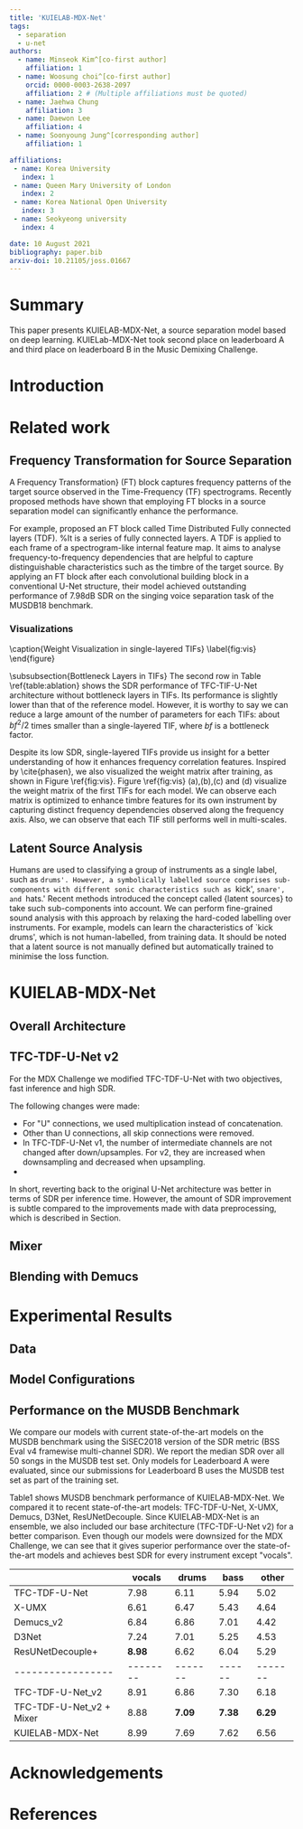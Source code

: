 ```yaml
---
title: 'KUIELAB-MDX-Net'
tags:
  - separation
  - u-net
authors:
  - name: Minseok Kim^[co-first author]
    affiliation: 1
  - name: Woosung choi^[co-first author]
    orcid: 0000-0003-2638-2097
    affiliation: 2 # (Multiple affiliations must be quoted)
  - name: Jaehwa Chung
    affiliation: 3
  - name: Daewon Lee
    affiliation: 4
  - name: Soonyoung Jung^[corresponding author]
    affiliation: 1

affiliations:
 - name: Korea University
   index: 1
 - name: Queen Mary University of London
   index: 2
 - name: Korea National Open University
   index: 3
 - name: Seokyeong university
   index: 4

date: 10 August 2021
bibliography: paper.bib
arxiv-doi: 10.21105/joss.01667
---
```


# Summary

This paper presents KUIELAB-MDX-Net, a source separation model based on deep learning.
KUIELab-MDX-Net took second place on leaderboard A and third place on leaderboard B in the Music Demixing Challenge.

# Introduction

# Related work

## Frequency Transformation for Source Separation

<!-- from lasaft-v2 -->
A Frequency Transformation} (FT) block captures frequency patterns of the target source observed in the Time-Frequency (TF) spectrograms.
Recently proposed methods have shown that employing FT blocks in a source separation model can significantly enhance the performance.

For example, proposed an FT block called Time Distributed Fully connected layers (TDF).
%It is a series of fully connected layers.
A TDF is applied to each frame of a spectrogram-like internal feature map.
It aims to analyse frequency-to-frequency dependencies that are helpful to capture distinguishable characteristics such as the timbre of the target source.
By applying an FT block after each convolutional building block in a conventional U-Net structure, their model achieved outstanding performance of 7.98dB SDR on the singing voice separation task of the MUSDB18 benchmark.

### Visualizations

<!-- from mapping or masking -->
\caption{Weight Visualization in single-layered TIFs}
\label{fig:vis}
\end{figure}

\subsubsection{Bottleneck Layers in TIFs}
The second row in Table \ref{table:ablation} shows the SDR performance of TFC-TIF-U-Net architecture without bottleneck layers in TIFs. Its performance is slightly lower than that of the reference model. However, it is worthy to say we can reduce a large amount of the number of parameters for each TIFs: about $bf^{2}/2$ times smaller than a single-layered TIF, where $bf$ is a bottleneck factor.

Despite its low SDR, single-layered TIFs provide us insight for a better understanding of how it enhances frequency correlation features. Inspired by \cite{phasen}, we also visualized the weight matrix after training, as shown in Figure \ref{fig:vis}. Figure \ref{fig:vis} (a),(b),(c) and (d) visualize the weight matrix of the first TIFs for each model. We can observe each matrix is optimized to enhance timbre features for its own instrument by capturing distinct frequency dependencies observed along the frequency axis. Also, we can observe that each TIF still performs well in multi-scales.

## Latent Source Analysis

<!-- from lasaft-v2 -->
Humans are used to classifying a group of instruments as a single label, such as `drums'.
However, a symbolically labelled source comprises sub-components with different sonic characteristics such as `kick', `snare', and `hats.'
Recent methods introduced the concept called {latent sources} to take such sub-components into account.
We can perform fine-grained sound analysis with this approach by relaxing the hard-coded labelling over instruments.
For example, models can learn the characteristics of `kick drums', which is not human-labelled, from training data.
It should be noted that a latent source is not manually defined but automatically trained to minimise the loss function.

# KUIELAB-MDX-Net

## Overall Architecture

## TFC-TDF-U-Net v2
For the MDX Challenge we modified TFC-TDF-U-Net with two objectives, fast inference and high SDR. 

The following changes were made:
- For "U" connections, we used multiplication instead of concatenation. 
- Other than U connections, all skip connections were removed.
- In TFC-TDF-U-Net v1, the number of intermediate channels are not changed after down/upsamples. For v2, they are increased when downsampling and decreased when upsampling.
-  
 
In short, reverting back to the original U-Net architecture was better in terms of SDR per inference time.
However, the amount of SDR improvement is subtle compared to the improvements made with data preprocessing, which is described in Section.

## Mixer

## Blending with Demucs

# Experimental Results
## Data

## Model Configurations


## Performance on the MUSDB Benchmark
We compare our models with current state-of-the-art models on the MUSDB benchmark using the SiSEC2018 version of the SDR metric (BSS Eval v4 framewise multi-channel SDR). We report the median SDR over all 50 songs in the MUSDB test set. Only models for Leaderboard A were evaluated, since our submissions for Leaderboard B uses the MUSDB test set as part of the training set.

Table1 shows MUSDB benchmark performance of KUIELAB-MDX-Net. We compared it to recent state-of-the-art models: TFC-TDF-U-Net, X-UMX, Demucs, D3Net, ResUNetDecouple. Since KUIELAB-MDX-Net is an ensemble, we also included our base architecture (TFC-TDF-U-Net v2) for a better comparison. Even though our models were downsized for the MDX Challenge, we can see that it gives superior performance over the state-of-the-art models and achieves best SDR for every instrument except "vocals".

|                 | vocals | drums | bass | other |
|-----------------|--------|-------|------|-------|
| TFC-TDF-U-Net   | 7.98   | 6.11  | 5.94 | 5.02  |
| X-UMX           | 6.61   | 6.47  | 5.43 | 4.64  |
| Demucs_v2       | 6.84   | 6.86  | 7.01 | 4.42  |
| D3Net           | 7.24   | 7.01  | 5.25 | 4.53  |
| ResUNetDecouple+| **8.98** | 6.62  | 6.04 | 5.29  |
|-----------------|--------|-------|------|-------|
| TFC-TDF-U-Net_v2  | 8.91   | 6.86  | 7.30 | 6.18 |
| TFC-TDF-U-Net_v2 + Mixer   | 8.88  | **7.09** | **7.38** | **6.29** |
| KUIELAB-MDX-Net | 8.99   | 7.69  | 7.62 | 6.56 |


# Acknowledgements

# References
